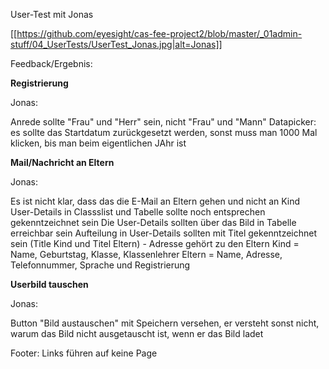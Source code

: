 User-Test mit Jonas

[[https://github.com/eyesight/cas-fee-project2/blob/master/_01admin-stuff/04_UserTests/UserTest_Jonas.jpg|alt=Jonas]]

Feedback/Ergebnis:

**Registrierung**

Jonas:

Anrede sollte "Frau" und "Herr" sein, nicht "Frau" und "Mann"
Datapicker: es sollte das Startdatum zurückgesetzt werden, sonst muss man 1000 Mal klicken, bis man beim eigentlichen JAhr ist


**Mail/Nachricht an Eltern**

Jonas:

Es ist nicht klar, dass das die E-Mail an Eltern gehen und nicht an Kind
User-Details in Classslist und Tabelle sollte noch entsprechen gekenntzeichnet sein
Die User-Details sollten über das Bild in Tabelle erreichbar sein
Aufteilung in User-Details sollten mit Titel gekenntzeichnet sein (Title Kind und Titel Eltern) - Adresse gehört zu den Eltern
Kind = Name, Geburtstag, Klasse, Klassenlehrer
Eltern = Name, Adresse, Telefonnummer, Sprache und Registrierung

**Userbild tauschen**

Jonas:

Button "Bild austauschen" mit Speichern versehen, er versteht sonst nicht, warum das Bild nicht ausgetauscht ist, wenn er das Bild ladet

Footer: Links führen auf keine Page
